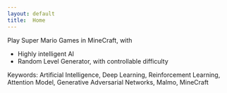 ```yaml
---
layout: default
title:  Home
---
```

Play Super Mario Games in MineCraft, with
  - Highly intelligent AI
  - Random Level Generator, with controllable difficulty

Keywords: Artificial Intelligence, Deep Learning, Reinforcement Learning, Attention Model, Generative Adversarial Networks, Malmo, MineCraft
